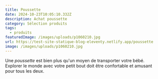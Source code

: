 ```yaml
---
title: Poussette
date: 2024-10-23T10:05:10.332Z
description: Achat poussette
category: Sélection produits
tags:
  - produits
featuredImage: /images/uploads/p1060210.jpg
url: https://test-site-statique-blog-eleventy.netlify.app/poussette
image: /images/uploads/p1060210.jpg
---
```

Une *poussette* est bien plus qu'un moyen de transporter votre bébé. Explorer le monde avec votre petit bout doit être confortable et amusant pour tous les deux.